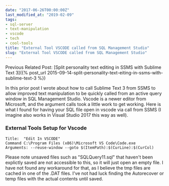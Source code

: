 ```yaml
---
date: "2017-06-26T00:00:00Z"
last_modified_at: "2019-02-09"
tags:
- sql-server
- text-manipulation
- vscode
- tech
- cool-tools
title: "External Tool VSCODE called from SQL Management Studio"
slug: "External Tool VSCODE called from SQL Management Studio"
---
```


Previous Related Post:
[Split personality text editing in SSMS with Sublime Text 3]({% post_url 2015-09-14-split-personality-text-eiting-in-ssms-with-sublime-text-3 %})

In this prior post I wrote about how to call Sublime Text 3 from SSMS to allow improved text manipulation to be quickly called from an active query window in SQL Management Studio. Vscode is a newer editor from Microsoft, and the argument calls took a little work to get working. Here is what I found for having your SQL file open in vscode via call from SSMS (I imagine also works in Visual Studio 2017 this way as well).

### External Tools Setup for Vscode

```text
Title:  "Edit In VSCODE"
Command C:\Program Files (x86)\Microsoft VS Code\Code.exe
Arguments: --reuse-window --goto $(ItemPath):$(CurLine):$(CurCol)
```

Please note unsaved files such as "SQLQuery11.sql" that haven't been explictly saved are not accessible to this, so it will just open an empty file. I have not found any workaround for that, as I believe the tmp files are cached in one of the .DAT files. I've not had luck finding the Autorecover or temp files with the actual contents until saved.
